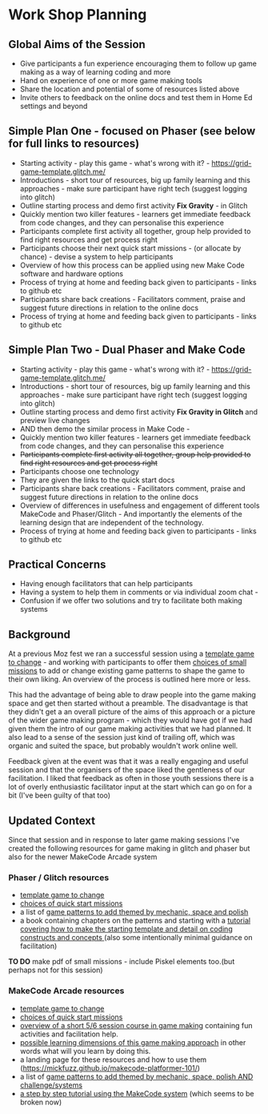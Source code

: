 # Work Shop Planning

## Global Aims of the Session

- Give participants a fun experience encouraging them to follow up game making as a way of learning coding and more
- Hand on experience of one or more game making tools
- Share the location and potential of some of resources listed above
- Invite others to feedback on the online docs and test them in Home Ed settings and beyond

## Simple Plan One - focused on Phaser (see below for full links to resources)
- Starting activity - play this game - what's wrong with it? - https://grid-game-template.glitch.me/
- Introductions - short tour of resources, big up family learning and this approaches - make sure participant have right tech (suggest logging into glitch)
- Outline starting process and demo first activity **Fix Gravity** - in Glitch
- Quickly mention two killer features - learners get immediate feedback from code changes, and they can personalise this experience
- Participants complete first activity all together, group help provided to find right resources and get process right
- Participants choose their next quick start missions - (or allocate by chance) - devise a system to help participants
- Overview of how this process can be applied using new Make Code software and hardware options
- Process of trying at home and feeding back given to participants - links to github etc
- Participants share back creations - Facilitators comment, praise and suggest future directions in relation to the online docs
- Process of trying at home and feeding back given to participants - links to github etc

## Simple Plan Two - Dual Phaser and Make Code
- Starting activity - play this game - what's wrong with it? - https://grid-game-template.glitch.me/
- Introductions - short tour of resources, big up family learning and this approaches - make sure participant have right tech (suggest logging into glitch)
- Outline starting process and demo first activity **Fix Gravity in Glitch** and preview live changes
- AND then demo the similar process in Make Code -
- Quickly mention two killer features - learners get immediate feedback from code changes, and they can personalise this experience
- ~~Participants complete first activity all together, group help provided to find right resources and get process right~~
- Participants choose one technology
- They are given the links to the quick start docs
- Participants share back creations - Facilitators comment, praise and suggest future directions in relation to the online docs
- Overview of differences in usefulness and engagement of different tools  MakeCode and Phaser/Glitch - And importantly the elements of the learning design that are independent of the technology.
- Process of trying at home and feeding back given to participants - links to github etc

## Practical Concerns
- Having enough facilitators that can help participants
- Having a system to help them in comments or via individual zoom chat -
- Confusion if we offer two solutions and try to facilitate both making systems


## Background

At a previous Moz fest we ran a successful session using a [template game to change](https://glitch.com/~grid-game-template) - and working with participants to offer them [choices of small missions](https://drive.google.com/file/d/1iL9fPP_ntsktGyBpX7u7-kTCnFuCDjdR/view) to add or change existing game patterns to shape the game to their own liking. An overview of the process is outlined here more or less.

This had the advantage of being able to draw people into the game making space and get then started without a preamble. The disadvantage is that they didn't get a an overall picture of the aims of this approach or a picture of the wider game making program - which they would have got if we had given them the intro of our game making activities that we had planned. It also lead to a sense of the session just kind of trailing off, which was organic and suited the space, but probably wouldn't work online well.

Feedback given at the event was that it was a really engaging and useful session and that the organisers of the space liked the gentleness of our facilitation. I liked that feedback as often in those youth sessions there is a lot of overly enthusiastic facilitator input at the start which can go on for a bit (I've been guilty of that too)

## Updated Context

Since that session and in response to later game making sessions I've created the following resources for game making in glitch and phaser but also for the newer MakeCode Arcade system

### Phaser / Glitch resources
- [template game to change](https://glitch.com/~grid-game-template)
- [choices of quick start missions](https://drive.google.com/file/d/1iL9fPP_ntsktGyBpX7u7-kTCnFuCDjdR/view)
- a list of [game patterns to add themed by mechanic, space and polish](https://ggc-examples.glitch.me/)
- a book containing chapters on the patterns and starting with a [tutorial covering how to make the starting template and detail on coding constructs and concepts ](https://en.flossmanuals.net/phaser-game-making-in-glitch/_full) (also some intentionally minimal guidance on facilitation)

**TO DO** make pdf of small missions - include Piskel elements too.(but perhaps not for this session)

### MakeCode Arcade resources
- [template game to change](https://mickfuzz.github.io/makecode-platformer-101/)
- [choices of quick start missions](https://docs.google.com/presentation/d/1vgHFm4zSC3YEVAXJORSoDHBFYSBIHK2mSCNfgbpiaHY/edit)
- [overview of a short 5/6 session course in game making](https://mickfuzz.github.io/makecode-platformer-101/groupCourse) containing fun activities and facilitation help.
- [possible learning dimensions of this game making approach](https://mickfuzz.github.io/makecode-platformer-101/learningDimensions) in other words what will you learn by doing this.
- a landing page for these resources and how to use them (https://mickfuzz.github.io/makecode-platformer-101/)
- a list of [game patterns to add themed by mechanic, space, polish AND challenge/systems ](https://mca-platformer-examples.glitch.me/)
- [a step by step tutorial using the MakeCode system](https://arcade.makecode.com/beta#tutorial:https://github.com/mickfuzz/mca_platformer_tutorial/tutorialPartOne) (which seems to be broken now)
